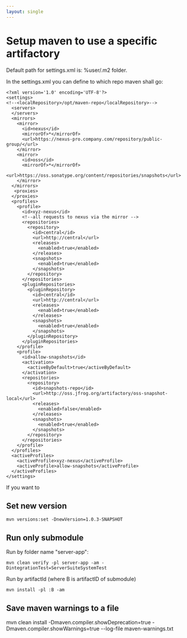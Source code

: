 ```yaml
---
layout: single
---
```


# Setup maven to use a specific artifactory
Default path for settings.xml is: %user/.m2 folder. 

In the settings.xml you can define to which repo maven shall go:

```
<?xml version='1.0' encoding='UTF-8'?>
<settings>
<!--<localRepository>/opt/maven-repo</localRepository>-->
  <servers>
  </servers>
  <mirrors>
    <mirror>
      <id>nexus</id>
      <mirrorOf>*</mirrorOf>
      <url>https://nexus-pro.company.com/repository/public-group/</url>
    </mirror>
    <mirror>
      <id>oss</id>
      <mirrorOf>*</mirrorOf>
      <url>https://oss.sonatype.org/content/repositories/snapshots</url>
    </mirror>
  </mirrors>
   <proxies>
  </proxies>
  <profiles>
    <profile>
      <id>xyz-nexus</id>
      <!--all requests to nexus via the mirror -->
      <repositories>
        <repository>
          <id>central</id>
          <url>http://central</url>
          <releases>
            <enabled>true</enabled>
          </releases>
          <snapshots>
            <enabled>true</enabled>
          </snapshots>
        </repository>
      </repositories>
      <pluginRepositories>
        <pluginRepository>
          <id>central</id>
          <url>http://central</url>
          <releases>
            <enabled>true</enabled>
          </releases>
          <snapshots>
            <enabled>true</enabled>
          </snapshots>
        </pluginRepository>
      </pluginRepositories>
    </profile>
    <profile>
      <id>allow-snapshots</id>
      <activation>
        <activeByDefault>true</activeByDefault>
      </activation>
      <repositories>
        <repository>
          <id>snapshots-repo</id>
          <url>http://oss.jfrog.org/artifactory/oss-snapshot-local</url>
          <releases>
            <enabled>false</enabled>
          </releases>
          <snapshots>
            <enabled>true</enabled>
          </snapshots>
        </repository>
      </repositories>
    </profile>
  </profiles>
  <activeProfiles>
    <activeProfile>xyz-nexus</activeProfile>
    <activeProfile>allow-snapshots</activeProfile>
  </activeProfiles>
</settings>
```

If you want to 

## Set new version 
```
mvn versions:set -DnewVersion=1.0.3-SNAPSHOT
```

## Run only  submodule

Run by folder name "server-app":
```
mvn clean verify -pl server-app -am -DintegrationTest=ServerSuiteSystemTest
```

Run by artifactId (where B is artifactID of submodule)
```
mvn install -pl :B -am
```

## Save maven warnings to a file
mvn clean install -Dmaven.compiler.showDeprecation=true -Dmaven.compiler.showWarnings=true --log-file maven-warnings.txt


